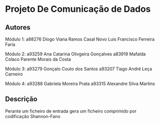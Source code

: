 # Projeto De Comunicação de Dados

## Autores
Módulo 1:
a88276 Diogo Viana Ramos Casal Novo
 Luis Francisco Ferreira Faria

Módulo 2:
a93259 Ana Catarina Olivgeira Gonçalves
a83919 Mafalda Colaco Parente Morais da Costa

Módulo 3:
a93279 Gonçalo Couto dos Santos
a93207 Tiago André Leça Carneiro

Módulo 4:
a93288 Gabriela Moreira Prata
a93315 Alexandre Silva Martins

## Descrição
Perante um ficheiro de entrada gera um ficheiro comprimido por codificação Shannon-Fano
